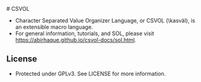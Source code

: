 ﻿﻿# CSVOL
- Character Separated Value Organizer Language, or CSVOL (\kasväl\), is an extensible macro language.
- For general information, tutorials, and SOL, please visit https://abirhaque.github.io/csvol-docs/sol.html.

## License
- Protected under GPLv3. See LICENSE for more information.
